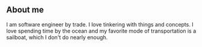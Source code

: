 ## About me
I am software engineer by trade. I love tinkering with things and concepts. I love spending time by the ocean and my favorite mode of transportation is a sailboat, which I don't do nearly enough.
